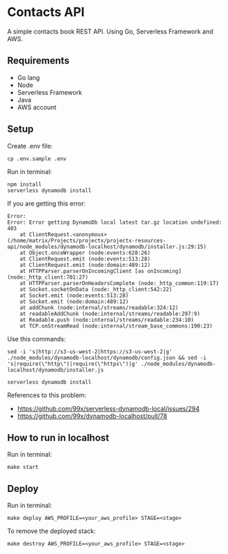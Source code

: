 # Contacts API
A simple contacts book REST API. Using Go, Serverless Framework and AWS.

## Requirements
* Go lang
* Node
* Serverless Framework
* Java
* AWS account

## Setup
Create .env file:
```shell
cp .env.sample .env
```

Run in terminal:
```shell
npm install
serverless dynamodb install
```

If you are getting this error:
```
Error:
Error: Error getting DynamoDb local latest tar.gz location undefined: 403
    at ClientRequest.<anonymous> (/home/matrix/Projects/projectx/projectx-resources-api/node_modules/dynamodb-localhost/dynamodb/installer.js:29:15)
    at Object.onceWrapper (node:events:628:26)
    at ClientRequest.emit (node:events:513:28)
    at ClientRequest.emit (node:domain:489:12)
    at HTTPParser.parserOnIncomingClient [as onIncoming] (node:_http_client:701:27)
    at HTTPParser.parserOnHeadersComplete (node:_http_common:119:17)
    at Socket.socketOnData (node:_http_client:542:22)
    at Socket.emit (node:events:513:28)
    at Socket.emit (node:domain:489:12)
    at addChunk (node:internal/streams/readable:324:12)
    at readableAddChunk (node:internal/streams/readable:297:9)
    at Readable.push (node:internal/streams/readable:234:10)
    at TCP.onStreamRead (node:internal/stream_base_commons:190:23)
```

Use this commands:
```shell
sed -i 's|http://s3-us-west-2|https://s3-us-west-2|g' ./node_modules/dynamodb-localhost/dynamodb/config.json && sed -i 's|require(\"http\")|require(\"https\")|g' ./node_modules/dynamodb-localhost/dynamodb/installer.js

serverless dynamodb install
```

References to this problem:
* https://github.com/99x/serverless-dynamodb-local/issues/294
* https://github.com/99x/dynamodb-localhost/pull/78

## How to run in localhost
Run in terminal:
```
make start
```

## Deploy
Run in terminal:
```
make deploy AWS_PROFILE=<your_aws_profile> STAGE=<stage>
```

To remove the deployed stack:
```
make destroy AWS_PROFILE=<your_aws_profile> STAGE=<stage>
```
